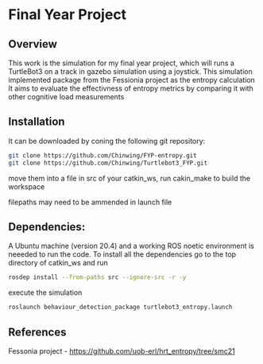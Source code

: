 # Final Year Project

## Overview

This work is the simulation for my final year project, which will runs a TurtleBot3 on a track in gazebo simulation using a joystick. 
This simulation implemented package from the Fessionia project as the entropy calculation
It aims to evaluate the effectivness of entropy metrics by comparing it with other cognitive load measurements


## Installation
It can be downloaded by coning the following git repository:

```bash
git clone https://github.com/Chinwing/FYP-entropy.git
git clone https://github.com/Chinwing/Turtlebot3_FYP.git
```
move them into a file in src of your catkin_ws, 
run cakin_make to build the workspace  

filepaths may need to be ammended in launch file

## Dependencies:
A Ubuntu machine (version 20.4) and a working ROS noetic environment is neeeded to run the code. To install all the dependencies go to the top directory of catkin_ws and run

```bash
rosdep install --from-paths src --ignore-src -r -y
```

execute the simulation

```bash
roslaunch behaviour_detection_package turtlebot3_entropy.launch
```

## References

Fessonia project - https://github.com/uob-erl/hrt_entropy/tree/smc21 

